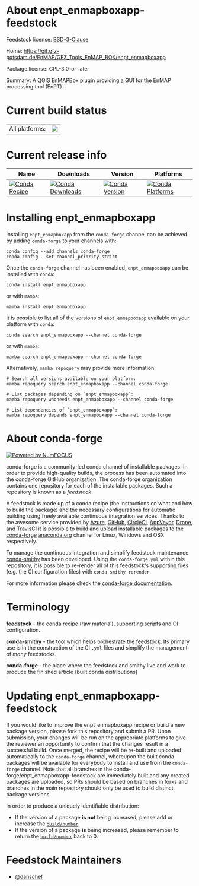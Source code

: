 About enpt_enmapboxapp-feedstock
================================

Feedstock license: [BSD-3-Clause](https://github.com/conda-forge/enpt_enmapboxapp-feedstock/blob/main/LICENSE.txt)

Home: https://git.gfz-potsdam.de/EnMAP/GFZ_Tools_EnMAP_BOX/enpt_enmapboxapp

Package license: GPL-3.0-or-later

Summary: A QGIS EnMAPBox plugin providing a GUI for the EnMAP processing tool (EnPT).

Current build status
====================


<table><tr><td>All platforms:</td>
    <td>
      <a href="https://dev.azure.com/conda-forge/feedstock-builds/_build/latest?definitionId=18935&branchName=main">
        <img src="https://dev.azure.com/conda-forge/feedstock-builds/_apis/build/status/enpt_enmapboxapp-feedstock?branchName=main">
      </a>
    </td>
  </tr>
</table>

Current release info
====================

| Name | Downloads | Version | Platforms |
| --- | --- | --- | --- |
| [![Conda Recipe](https://img.shields.io/badge/recipe-enpt__enmapboxapp-green.svg)](https://anaconda.org/conda-forge/enpt_enmapboxapp) | [![Conda Downloads](https://img.shields.io/conda/dn/conda-forge/enpt_enmapboxapp.svg)](https://anaconda.org/conda-forge/enpt_enmapboxapp) | [![Conda Version](https://img.shields.io/conda/vn/conda-forge/enpt_enmapboxapp.svg)](https://anaconda.org/conda-forge/enpt_enmapboxapp) | [![Conda Platforms](https://img.shields.io/conda/pn/conda-forge/enpt_enmapboxapp.svg)](https://anaconda.org/conda-forge/enpt_enmapboxapp) |

Installing enpt_enmapboxapp
===========================

Installing `enpt_enmapboxapp` from the `conda-forge` channel can be achieved by adding `conda-forge` to your channels with:

```
conda config --add channels conda-forge
conda config --set channel_priority strict
```

Once the `conda-forge` channel has been enabled, `enpt_enmapboxapp` can be installed with `conda`:

```
conda install enpt_enmapboxapp
```

or with `mamba`:

```
mamba install enpt_enmapboxapp
```

It is possible to list all of the versions of `enpt_enmapboxapp` available on your platform with `conda`:

```
conda search enpt_enmapboxapp --channel conda-forge
```

or with `mamba`:

```
mamba search enpt_enmapboxapp --channel conda-forge
```

Alternatively, `mamba repoquery` may provide more information:

```
# Search all versions available on your platform:
mamba repoquery search enpt_enmapboxapp --channel conda-forge

# List packages depending on `enpt_enmapboxapp`:
mamba repoquery whoneeds enpt_enmapboxapp --channel conda-forge

# List dependencies of `enpt_enmapboxapp`:
mamba repoquery depends enpt_enmapboxapp --channel conda-forge
```


About conda-forge
=================

[![Powered by
NumFOCUS](https://img.shields.io/badge/powered%20by-NumFOCUS-orange.svg?style=flat&colorA=E1523D&colorB=007D8A)](https://numfocus.org)

conda-forge is a community-led conda channel of installable packages.
In order to provide high-quality builds, the process has been automated into the
conda-forge GitHub organization. The conda-forge organization contains one repository
for each of the installable packages. Such a repository is known as a *feedstock*.

A feedstock is made up of a conda recipe (the instructions on what and how to build
the package) and the necessary configurations for automatic building using freely
available continuous integration services. Thanks to the awesome service provided by
[Azure](https://azure.microsoft.com/en-us/services/devops/), [GitHub](https://github.com/),
[CircleCI](https://circleci.com/), [AppVeyor](https://www.appveyor.com/),
[Drone](https://cloud.drone.io/welcome), and [TravisCI](https://travis-ci.com/)
it is possible to build and upload installable packages to the
[conda-forge](https://anaconda.org/conda-forge) [anaconda.org](https://anaconda.org/)
channel for Linux, Windows and OSX respectively.

To manage the continuous integration and simplify feedstock maintenance
[conda-smithy](https://github.com/conda-forge/conda-smithy) has been developed.
Using the ``conda-forge.yml`` within this repository, it is possible to re-render all of
this feedstock's supporting files (e.g. the CI configuration files) with ``conda smithy rerender``.

For more information please check the [conda-forge documentation](https://conda-forge.org/docs/).

Terminology
===========

**feedstock** - the conda recipe (raw material), supporting scripts and CI configuration.

**conda-smithy** - the tool which helps orchestrate the feedstock.
                   Its primary use is in the construction of the CI ``.yml`` files
                   and simplify the management of *many* feedstocks.

**conda-forge** - the place where the feedstock and smithy live and work to
                  produce the finished article (built conda distributions)


Updating enpt_enmapboxapp-feedstock
===================================

If you would like to improve the enpt_enmapboxapp recipe or build a new
package version, please fork this repository and submit a PR. Upon submission,
your changes will be run on the appropriate platforms to give the reviewer an
opportunity to confirm that the changes result in a successful build. Once
merged, the recipe will be re-built and uploaded automatically to the
`conda-forge` channel, whereupon the built conda packages will be available for
everybody to install and use from the `conda-forge` channel.
Note that all branches in the conda-forge/enpt_enmapboxapp-feedstock are
immediately built and any created packages are uploaded, so PRs should be based
on branches in forks and branches in the main repository should only be used to
build distinct package versions.

In order to produce a uniquely identifiable distribution:
 * If the version of a package **is not** being increased, please add or increase
   the [``build/number``](https://docs.conda.io/projects/conda-build/en/latest/resources/define-metadata.html#build-number-and-string).
 * If the version of a package **is** being increased, please remember to return
   the [``build/number``](https://docs.conda.io/projects/conda-build/en/latest/resources/define-metadata.html#build-number-and-string)
   back to 0.

Feedstock Maintainers
=====================

* [@danschef](https://github.com/danschef/)


